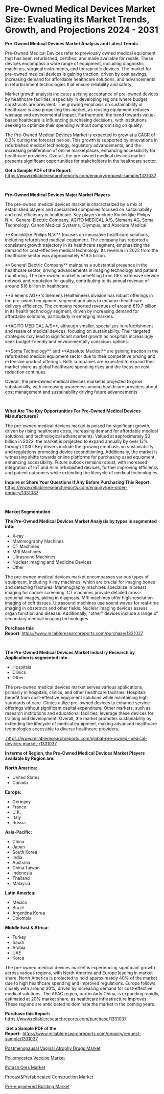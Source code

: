 <p><h1>Pre-Owned Medical Devices Market Size: Evaluating its Market Trends, Growth, and Projections 2024 - 2031</h1></p><p><strong>Pre-Owned Medical Devices Market Analysis and Latest Trends</strong></p>
<p><p>Pre-Owned Medical Devices refer to previously owned medical equipment that has been refurbished, certified, and made available for resale. These devices encompass a wide range of equipment, including diagnostic machines, surgical instruments, and therapeutic devices. The market for pre-owned medical devices is gaining traction, driven by cost savings, increasing demand for affordable healthcare solutions, and advancements in refurbishment technologies that ensure reliability and safety.</p><p>Market growth analysis indicates a rising acceptance of pre-owned devices by healthcare facilities, especially in developing regions where budget constraints are prevalent. The growing emphasis on sustainability in healthcare is also propelling this market, as reusing equipment reduces wastage and environmental impact. Furthermore, the trend towards value-based healthcare is influencing purchasing decisions, with institutions seeking to optimize their spending without compromising on quality.</p><p>The Pre-Owned Medical Devices Market is expected to grow at a CAGR of 6.3% during the forecast period. This growth is supported by innovations in refurbished medical technology, regulatory advancements, and the increasing proliferation of online marketplaces, enhancing accessibility for healthcare providers. Overall, the pre-owned medical devices market presents significant opportunities for stakeholders in the healthcare sector.</p></p>
<p><strong>Get a Sample PDF of the Report:&nbsp;</strong> <a href="https://www.reliableresearchreports.com/enquiry/request-sample/1331037?utm_campaign=10&utm_medium=2&utm_source=Github&utm_content=ia&utm_term=31122024&utm_id=pre-owned-medical-devices">https://www.reliableresearchreports.com/enquiry/request-sample/1331037</a></p>
<p>&nbsp;</p>
<p><strong>Pre-Owned Medical Devices Major Market Players</strong></p>
<p><p>The pre-owned medical devices market is characterized by a mix of established players and specialized companies focused on sustainability and cost efficiency in healthcare. Key players include Koninklijke Philips N.V., General Electric Company, AGITO MEDICAL A/S, Siemens AG, Soma Technology, Canon Medical Systems, Olympus, and Absolute Medical.</p><p>**Koninklijke Philips N.V.** focuses on innovative healthcare solutions, including refurbished medical equipment. The company has reported a consistent growth trajectory in its healthcare segment, emphasizing the demand for cost-effective medical technology. Its revenue in 2022 from the healthcare sector was approximately €19.5 billion.</p><p>**General Electric Company** maintains a substantial presence in the healthcare sector, driving advancements in imaging technology and patient monitoring. The pre-owned market is benefiting from GE’s extensive service network and reputation for quality, contributing to its annual revenue of around $18 billion in healthcare.</p><p>**Siemens AG**'s Siemens Healthineers division has robust offerings in the pre-owned equipment segment and aims to enhance healthcare delivery efficiency. The company reported revenues of around €19.7 billion in its health technology segment, driven by increasing demand for affordable solutions, particularly in emerging markets.</p><p>**AGITO MEDICAL A/S**, although smaller, specializes in refurbishment and resale of medical devices, focusing on sustainability. Their targeted strategies may lead to significant market growth as hospitals increasingly seek budget-friendly and environmentally conscious options.</p><p>**Soma Technology** and **Absolute Medical** are gaining traction in the refurbished medical equipment sector due to their competitive pricing and extensive product offerings. Both companies are expected to expand their market share as global healthcare spending rises and the focus on cost reduction continues.</p><p>Overall, the pre-owned medical devices market is projected to grow substantially, with increasing awareness among healthcare providers about cost management and sustainability driving future advancements.</p></p>
<p>&nbsp;</p>
<p><strong>What Are The Key Opportunities For Pre-Owned Medical Devices Manufacturers?</strong></p>
<p><p>The pre-owned medical devices market is poised for significant growth, driven by rising healthcare costs, increasing demand for affordable medical solutions, and technological advancements. Valued at approximately $3 billion in 2022, the market is projected to expand annually by over 12% through 2030. Key drivers include the growing emphasis on sustainability and regulations promoting device reconditioning. Additionally, the market is witnessing shifts towards online platforms for purchasing used equipment, enhancing accessibility. Future outlook remains robust, with increased integration of IoT and AI in refurbished devices, further improving efficiency and patient outcomes while extending the lifecycle of medical technologies.</p></p>
<p><strong>Inquire or Share Your Questions If Any Before Purchasing This Report:</strong> <a href="https://www.reliableresearchreports.com/enquiry/pre-order-enquiry/1331037?utm_campaign=10&utm_medium=2&utm_source=Github&utm_content=ia&utm_term=31122024&utm_id=pre-owned-medical-devices">https://www.reliableresearchreports.com/enquiry/pre-order-enquiry/1331037</a></p>
<p>&nbsp;</p>
<p><strong>Market Segmentation</strong></p>
<p><strong>The Pre-Owned Medical Devices Market Analysis by types is segmented into:</strong></p>
<p><ul><li>X-ray</li><li>Mammography Machines</li><li>CT Machines</li><li>MRI Machines</li><li>Ultrasound Machines</li><li>Nuclear Imaging and Medicine Devices</li><li>Other</li></ul></p>
<p><p>The pre-owned medical devices market encompasses various types of equipment, including X-ray machines, which are crucial for imaging bones and detecting fractures. Mammography machines specialize in breast imaging for cancer screening. CT machines provide detailed cross-sectional images, aiding in diagnosis. MRI machines offer high-resolution imaging of soft tissues. Ultrasound machines use sound waves for real-time imaging in obstetrics and other fields. Nuclear imaging devices assess organ function and disease. Additionally, "other" devices include a range of secondary medical imaging technologies.</p></p>
<p><strong>Purchase this Report:&nbsp;</strong><a href="https://www.reliableresearchreports.com/purchase/1331037?utm_campaign=10&utm_medium=2&utm_source=Github&utm_content=ia&utm_term=31122024&utm_id=pre-owned-medical-devices">https://www.reliableresearchreports.com/purchase/1331037</a></p>
<p>&nbsp;</p>
<p><strong>The Pre-Owned Medical Devices Market Industry Research by Application is segmented into:</strong></p>
<p><ul><li>Hospitals</li><li>Clinics</li><li>Other</li></ul></p>
<p><p>The pre-owned medical devices market serves various applications, primarily in hospitals, clinics, and other healthcare facilities. Hospitals benefit from cost-effective equipment solutions while maintaining high standards of care. Clinics utilize pre-owned devices to enhance service offerings without significant capital expenditure. Other markets, such as research institutions and educational facilities, leverage these devices for training and development. Overall, the market promotes sustainability by extending the lifecycle of medical equipment, making advanced healthcare technologies accessible to diverse healthcare providers.</p></p>
<p><a href="https://www.reliableresearchreports.com/global-pre-owned-medical-devices-market-r1331037?utm_campaign=10&utm_medium=2&utm_source=Github&utm_content=ia&utm_term=31122024&utm_id=pre-owned-medical-devices">&nbsp;https://www.reliableresearchreports.com/global-pre-owned-medical-devices-market-r1331037</a></p>
<p><strong>In terms of Region, the Pre-Owned Medical Devices Market Players available by Region are:</strong></p>
<p>
    <p> <strong> North America: </strong>
        <ul>
            <li>United States</li>
            <li>Canada</li>
        </ul>
        </p> 
    <p> <strong> Europe: </strong>
        <ul>
            <li>Germany</li>
            <li>France</li>
            <li>U.K.</li>
            <li>Italy</li>
            <li>Russia</li>
        </ul>
        </p> 
    <p> <strong> Asia-Pacific: </strong>
        <ul>
            <li>China</li>
            <li>Japan</li>
            <li>South Korea</li>
            <li>India</li>
            <li>Australia</li>
            <li>China Taiwan</li>
            <li>Indonesia</li>
            <li>Thailand</li>
            <li>Malaysia</li>
        </ul>
        </p> 
    <p> <strong> Latin America: </strong>
        <ul>
            <li>Mexico</li>
            <li>Brazil</li>
            <li>Argentina Korea</li>
            <li>Colombia</li>
        </ul>
        </p> 
    <p> <strong> Middle East & Africa: </strong>
        <ul>
            <li>Turkey</li>
            <li>Saudi</li>
            <li>Arabia</li>
            <li>UAE</li>
            <li>Korea</li>
        </ul>
    </p>
    </p>
<p><p>The pre-owned medical devices market is experiencing significant growth across various regions, with North America and Europe leading in market share. North America is projected to hold approximately 40% of the market due to high healthcare spending and improved regulations. Europe follows closely with around 30%, driven by increasing demand for cost-effective medical solutions. The APAC region, particularly China, is expanding rapidly, estimated at 20% market share, as healthcare infrastructure improves. These regions are anticipated to dominate the market in the coming years.</p></p>
<p><strong>Purchase this Report: </strong><a href="https://www.reliableresearchreports.com/purchase/1331037?utm_campaign=10&utm_medium=2&utm_source=Github&utm_content=ia&utm_term=31122024&utm_id=pre-owned-medical-devices">https://www.reliableresearchreports.com/purchase/1331037</a></p>
<p>&nbsp;<strong>Get a Sample PDF of the Report:&nbsp;&nbsp;</strong><a href="https://www.reliableresearchreports.com/enquiry/request-sample/1331037?utm_campaign=10&utm_medium=2&utm_source=Github&utm_content=ia&utm_term=31122024&utm_id=pre-owned-medical-devices">https://www.reliableresearchreports.com/enquiry/request-sample/1331037</a></p>
<p><strong></strong></p>
<p><p><a href="https://github.com/JubayerMia832/Market-Research-Report-List-1/blob/main/postmenopausal-vaginal-atrophy-drugs-market.md?utm_campaign=10&utm_medium=2&utm_source=Github&utm_content=ia&utm_term=31122024&utm_id=pre-owned-medical-devices">Postmenopausal Vaginal Atrophy Drugs Market</a></p><p><a href="https://github.com/ygfu6u/Market-Research-Report-List-1/blob/main/poliomycetes-vaccine-market.md?utm_campaign=10&utm_medium=2&utm_source=Github&utm_content=ia&utm_term=31122024&utm_id=pre-owned-medical-devices">Poliomycetes Vaccine Market</a></p><p><a href="https://github.com/millionkaryn68/Market-Research-Report-List-1/blob/main/potash-ores-market.md?utm_campaign=10&utm_medium=2&utm_source=Github&utm_content=ia&utm_term=31122024&utm_id=pre-owned-medical-devices">Potash Ores Market</a></p><p><a href="https://github.com/leopardmicheal7019/Market-Research-Report-List-1/blob/main/precastprefabricated-construction-market.md?utm_campaign=10&utm_medium=2&utm_source=Github&utm_content=ia&utm_term=31122024&utm_id=pre-owned-medical-devices">Precast&Prefabricated Construction Market</a></p><p><a href="https://github.com/domoniqueluoma76/Market-Research-Report-List-1/blob/main/pre-engineered-building-market.md?utm_campaign=10&utm_medium=2&utm_source=Github&utm_content=ia&utm_term=31122024&utm_id=pre-owned-medical-devices">Pre-engineered Building Market</a></p></p>